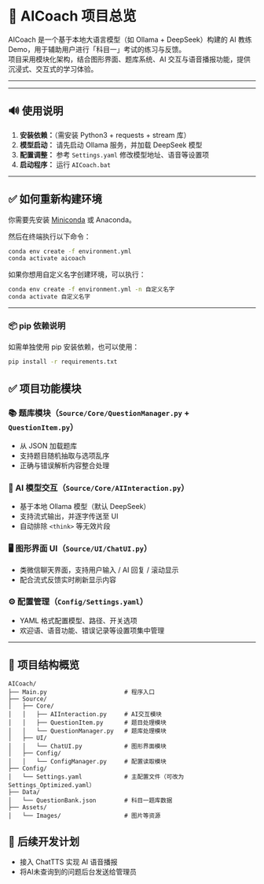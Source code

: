 # 🤖 AICoach 项目总览

AICoach 是一个基于本地大语言模型（如 Ollama + DeepSeek）构建的 AI 教练 Demo，用于辅助用户进行「科目一」考试的练习与反馈。  
项目采用模块化架构，结合图形界面、题库系统、AI 交互与语音播报功能，提供沉浸式、交互式的学习体验。

---

---

## 🔊 使用说明

1. **安装依赖：**（需安装 Python3 + requests + stream 库）
2. **模型启动：** 请先启动 Ollama 服务，并加载 DeepSeek 模型
3. **配置调整：** 参考 `Settings.yaml` 修改模型地址、语音等设置项
4. **启动程序：** 运行 `AICoach.bat`

---

## ✅ 如何重新构建环境

你需要先安装 [Miniconda](https://docs.conda.io/en/latest/miniconda.html) 或 Anaconda。

然后在终端执行以下命令：

```bash
conda env create -f environment.yml
conda activate aicoach
```

如果你想用自定义名字创建环境，可以执行：

```bash
conda env create -f environment.yml -n 自定义名字
conda activate 自定义名字
```

---

### 📦 pip 依赖说明

如需单独使用 pip 安装依赖，也可以使用：

```bash
pip install -r requirements.txt
```

## ✅ 项目功能模块

### 📚 题库模块（`Source/Core/QuestionManager.py` + `QuestionItem.py`）
- 从 JSON 加载题库
- 支持题目随机抽取与选项乱序
- 正确与错误解析内容整合处理

### 🧠 AI 模型交互（`Source/Core/AIInteraction.py`）
- 基于本地 Ollama 模型（默认 DeepSeek）
- 支持流式输出，并逐字传送至 UI
- 自动排除 `<think>` 等无效片段

### 🖥️ 图形界面 UI（`Source/UI/ChatUI.py`）
- 类微信聊天界面，支持用户输入 / AI 回复 / 滚动显示
- 配合流式反馈实时刷新显示内容

### ⚙️ 配置管理（`Config/Settings.yaml`）
- YAML 格式配置模型、路径、开关选项
- 欢迎语、语音功能、错误记录等设置项集中管理

---

## 📁 项目结构概览

```
AICoach/
├── Main.py                      # 程序入口
├── Source/
│   ├── Core/                    
│   │   ├── AIInteraction.py     # AI交互模块
│   │   ├── QuestionItem.py      # 题目处理模块
│   │   └── QuestionManager.py   # 题库处理模块
│   ├── UI/                      
│   │   └── ChatUI.py            # 图形界面模块
│   ├── Config/                  
│   │   └── ConfigManager.py     # 配置读取模块
├── Config/
│   └── Settings.yaml            # 主配置文件（可改为 Settings_Optimized.yaml）
├── Data/
│   └── QuestionBank.json        # 科目一题库数据
├── Assets/
│   └── Images/                  # 图片等资源
```

## 🔧 后续开发计划

- 接入 ChatTTS 实现 AI 语音播报
- 将AI未查询到的问题后台发送给管理员
